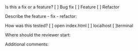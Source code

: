 Is this a fix or a feature?
[ ] Bug fix
[ ] Feature
[ ] Refactor

Describe the feature - fix - refactor:

How was this tested?
[ ] open index.html
[ ] localhost 
[ ]terminal

Where should the reviewer start: 

Additional comments:
